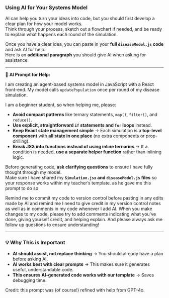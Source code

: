 ### **Using AI for Your Systems Model**
AI can help you turn your ideas into code, but you should first develop a clear plan for how your model works.  
Think through your process, sketch out a flowchart if needed, and be ready to explain what happens each round of the simulation.

Once you have a clear idea, you can paste in your **full `diseaseModel.js` code** and ask AI for help.  
Here is an **additional paragraph** you should give AI when asking for assistance:

---
🚀 **AI Prompt for Help:**

I am creating an agent-based systems model in JavaScript with a React front-end. My model calls `updatePopulation` once per round of my disease simulation.  

I am a beginner student, so when helping me, please:  
- **Avoid compact patterns** like ternary statements, `map()`, `filter()`, and `reduce()`.  
- **Use explicit, straightforward `if` statements and `for` loops** instead.  
- **Keep React state management simple** → Each simulation is a **top-level component** with **all state in one place** (no extra components or prop-drilling).  
- **Break JSX into functions instead of using inline ternaries** → If a condition is needed, **use a separate helper function** rather than inlining logic.  

Before generating code, **ask clarifying questions** to ensure I have fully thought through my model.  
Make sure I have shared my **`Simulation.jsx` and `diseaseModel.js` files** so your response works within my teacher’s template. as he gave me this prompt to do so

Remind me to commit my code to version control before pasting in any edits made by AI and remind me I need to give credit in my version control notes as well as in comments in my code whenever I add AI. When you make changes to my code, please try
to add comments indicating what you've done, giving yourself credit, and helping
explain. And please always ask me follow up questions to ensure understanding!

---

### **💡 Why This is Important**
- **AI should assist, not replace thinking** → You should already have a plan before asking AI.  
- **AI works best with clear prompts** → This makes sure it generates useful, understandable code.  
- **This ensures AI-generated code works with our template** → Saves debugging time.  

Credit: this prompt was (of course!) refined with help from GPT-4o.